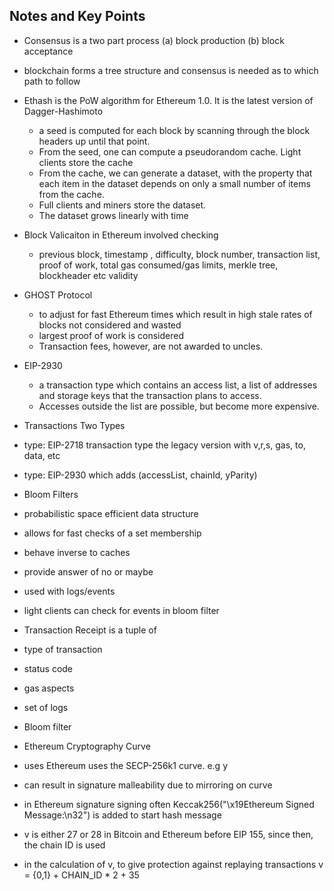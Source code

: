 ## Notes and Key Points

- Consensus is a two part process (a) block production (b) block acceptance
- blockchain forms a tree structure and consensus is needed as to which path to follow 

- Ethash is the PoW algorithm for Ethereum 1.0. It is the latest version of Dagger-Hashimoto 
    - a seed is computed for each block by scanning through the block headers up until that point.
    - From the seed, one can compute a pseudorandom cache. Light clients store the cache
    - From the cache, we can generate a dataset, with the property that each item in the dataset depends on only a small number of items from the cache.
    - Full clients and miners store the dataset. 
    - The dataset grows linearly with time

- Block Valicaiton in Ethereum involved checking
    - previous block, timestamp , difficulty, block number, transaction list, proof of work, total gas consumed/gas limits, 
      merkle tree, blockheader etc validity 

- GHOST Protocol
    -  to adjust for fast Ethereum times which result in high stale rates of blocks not considered and wasted
    - largest proof of work is considered 
    - Transaction fees, however, are not awarded to uncles.

- EIP-2930
  - a transaction type which contains an access list, a list of addresses and storage keys
that the transaction plans to access. 
  - Accesses outside the list are possible, but become more expensive. 

- Transactions Two Types
 - type: EIP-2718 transaction type the legacy version with v,r,s, gas, to, data, etc 
 - type: EIP-2930 which adds (accessList, chainId, yParity)

- Bloom Filters
 - probabilistic space efficient data structure
 - allows for fast checks of a set membership
 - behave inverse to caches
 - provide answer of no or maybe 
 - used with logs/events 
 - light clients can check for events in bloom filter 

- Transaction Receipt is a tuple of 
 - type of transaction
 - status code
 - gas aspects
 - set of logs 
 - Bloom filter 

- Ethereum Cryptography Curve
 - uses Ethereum uses the SECP-256k1 curve. e.g y
 - can result in signature malleability due to mirroring on curve 
 - in Ethereum signature signing often Keccak256("\x19Ethereum Signed Message:\n32") is added to start hash message
 - v is either 27 or 28 in Bitcoin and Ethereum before EIP 155, since then, the chain ID is used
 - in the calculation of v, to give protection against replaying transactions v = {0,1} + CHAIN_ID * 2 + 35